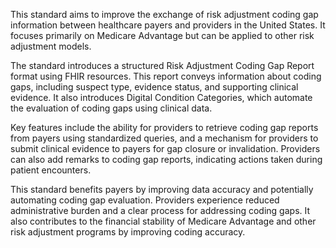 This standard aims to improve the exchange of risk adjustment coding gap information between healthcare payers and providers in the United States. It focuses primarily on Medicare Advantage but can be applied to other risk adjustment models.

The standard introduces a structured Risk Adjustment Coding Gap Report format using FHIR resources. This report conveys information about coding gaps, including suspect type, evidence status, and supporting clinical evidence. It also introduces Digital Condition Categories, which automate the evaluation of coding gaps using clinical data.

Key features include the ability for providers to retrieve coding gap reports from payers using standardized queries, and a mechanism for providers to submit clinical evidence to payers for gap closure or invalidation. Providers can also add remarks to coding gap reports, indicating actions taken during patient encounters.

This standard benefits payers by improving data accuracy and potentially automating coding gap evaluation. Providers experience reduced administrative burden and a clear process for addressing coding gaps. It also contributes to the financial stability of Medicare Advantage and other risk adjustment programs by improving coding accuracy.